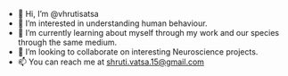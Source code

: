 - 👋 Hi, I’m @vhrutisatsa
- 👀 I’m interested in understanding human behaviour.
- 🌱 I’m currently learning about myself through my work and our species through the same medium.
- 💞️ I’m looking to collaborate on interesting Neuroscience projects.
- 📫 You can reach me at shruti.vatsa.15@gmail.com

<!---
vhrutisatsa/vhrutisatsa is a ✨ special ✨ repository because its `README.md` (this file) appears on your GitHub profile.
You can click the Preview link to take a look at your changes.
--->
